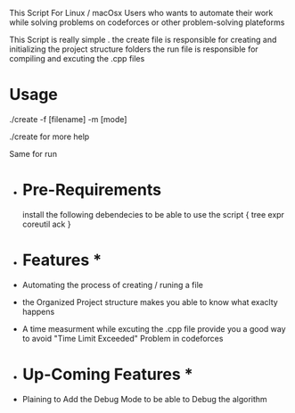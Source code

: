 This Script For Linux / macOsx Users who wants to automate their work while solving problems on codeforces or other problem-solving plateforms

This Script is really simple .
the create file is responsible for creating and initializing the project structure folders
the run file is responsible for compiling and excuting the .cpp files 

Usage
==========================

./create -f [filename] -m [mode]

./create for more help

Same for run

* Pre-Requirements
  =============================
  install the following debendecies to be able to use the script { 
  tree
  expr
  coreutil
  ack }

* Features *
  ===============================


* Automating the process of creating / runing a file
* the Organized Project structure makes you able to know what exaclty happens
* A time measurment while excuting the .cpp file provide you a good way to avoid "Time Limit Exceeded" Problem in codeforces

* Up-Coming Features *
  ====================================

* Plaining to Add the Debug Mode to be able to Debug the algorithm
